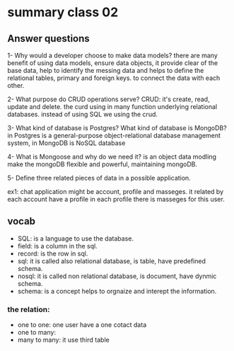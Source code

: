 # summary class 02

## Answer questions
1- Why would a developer choose to make data models?
there are many benefit of using data models, ensure data objects, it provide clear of the base data, help to identify the messing data and helps to define the relational tables, primary and foreign keys.
to connect the data with each other.

2- What purpose do CRUD operations serve?
CRUD: it's create, read, update and delete.
the curd using in many function underlying relational databases. instead of using SQL we using the crud.

3- What kind of database is Postgres? What kind of database is MongoDB?
in Postgres is a general-purpose object-relational database management system, in MongoDB is NoSQL database

4- What is Mongoose and why do we need it?
is an object data modling 
make the mongoDB flexible and powerful, maintaining mongoDB.

5- Define three related pieces of data in a possible application.

ex1: chat application might be account, profile and masseges. it related by each account have a profile in each profile there is masseges for this user.

## vocab
- SQL: is a language to use the database.
- field: is a column in the sql.
- record: is the row in sql.
- sql: it is called also relational database, is table, have predefined schema.
- nosql: it is called non relational database, is document, have dynmic schema.
- schema: is a concept helps to orgnaize and interept the information.

### the relation: 
- one to one: one user have a one cotact data  
- one to many:
- many to many: it use third table


